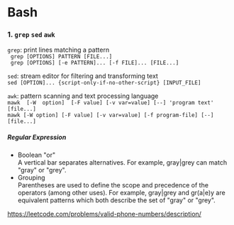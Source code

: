 # Bash

### 1. ```grep``` ```sed``` ```awk```
```grep```: print lines matching a pattern  
``` grep [OPTIONS] PATTERN [FILE...]```   
``` grep [OPTIONS] [-e PATTERN]... [-f FILE]... [FILE...]```

```sed```: stream editor for filtering and transforming text  
```sed [OPTION]... {script-only-if-no-other-script} [INPUT_FILE]```

```awk```: pattern scanning and text processing language        
```mawk  [-W  option]  [-F value] [-v var=value] [--] 'program text' [file...]```   
```mawk [-W option] [-F value] [-v var=value] [-f program-file] [--] [file...]```

##### Regular Expression
- Boolean "or"    
   A vertical bar separates alternatives. For example, gray|grey can match "gray" or "grey".
- Grouping    
   Parentheses are used to define the scope and precedence of the operators (among other uses). For example, gray|grey and gr(a|e)y are equivalent patterns which both describe the set of "gray" or "grey".

https://leetcode.com/problems/valid-phone-numbers/description/
